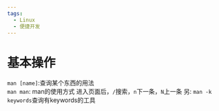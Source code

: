 ```yaml
---
tags:
  - Linux
  - 便捷开发
---
```

# 基本操作  
`man [name]`:查询某个东西的用法  
`man man`: man的使用方式
进入页面后，`/`搜索，`n`下一条，`N`上一条 
另: `man -k keywords`查询有keywords的工具